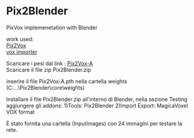 # Pix2Blender
PixVox implemenetation with Blender

work used: <br/>
[Pix2Vox](https://github.com/hzxie/Pix2Vox) <br/>
[vox importer](https://github.com/RichysHub/MagicaVoxel-VOX-importer)

Scaricare i pesi dal link : [Pix2Vox-A](https://gateway.infinitescript.com/?fileName=Pix2Vox-A-ShapeNet.pth) <br/>
Scaricare il file zip Pix2Blender.zip

inserire il file Pix2Vox-A.pth nella cartella weights (C:...\Pix2Blender\core\weights)

Installare il file Pix2Blender.zip all'interno di Blender, nella sezione Testing aggiungere gli addons:
1)Tools: Pix2Blender
2)Import Export: MagicaVoxel VOX format

È stato fornita una cartella (InputImages) con 24 immagini per testare la rete.
